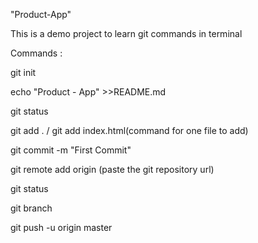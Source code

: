 "Product-App"


This is a demo project to learn git commands in terminal


Commands : 


git init

echo "Product - App" >>README.md

git status

git add .          / git add index.html(command for one file to add)

git commit -m "First Commit"

git remote add origin (paste the git repository url)

git status

git branch

git push -u origin master
